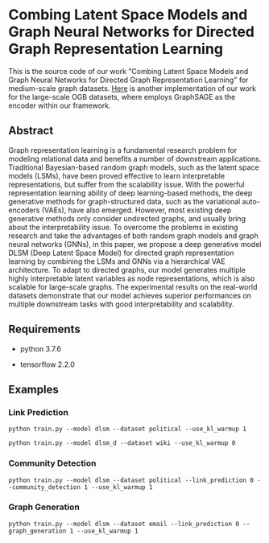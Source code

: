 # Combing Latent Space Models and Graph Neural Networks for Directed Graph Representation Learning

This is the source code of our work "Combing Latent Space Models and Graph Neural Networks for Directed Graph Representation Learning" for medium-scale graph datasets. [Here](https://github.com/upperr/DLSM-OGB) is another implementation of our work for the large-scale OGB datasets, where employs GraphSAGE as the encoder within our framework.

## Abstract

Graph representation learning is a fundamental research problem for modeling relational data and benefits a number of downstream applications. Traditional Bayesian-based random graph models, such as the latent space models (LSMs), have been proved effective to learn interpretable representations, but suffer from the scalability issue. With the powerful representation learning ability of deep learning-based methods, the deep generative methods for graph-structured data, such as the variational auto-encoders (VAEs), have also emerged. However, most existing deep generative methods only consider undirected graphs, and usually bring about the interpretability issue. To overcome the problems in existing research and take the advantages of both random graph models and graph neural networks (GNNs), in this paper, we propose a deep generative model DLSM (Deep Latent Space Model) for directed graph representation learning by combining the LSMs and GNNs via a hierarchical VAE architecture. To adapt to directed graphs, our model generates multiple highly interpretable latent variables as node representations, which is also scalable for large-scale graphs. The experimental results on the real-world datasets demonstrate that our model achieves superior performances on multiple downstream tasks with good interpretability and scalability.

## Requirements

- python 3.7.6

- tensorflow 2.2.0

## Examples

### Link Prediction

```
python train.py --model dlsm --dataset political --use_kl_warmup 1
```
```
python train.py --model dlsm_d --dataset wiki --use_kl_warmup 0
```

### Community Detection

```
python train.py --model dlsm --dataset political --link_prediction 0 --community_detection 1 --use_kl_warmup 1
```

### Graph Generation

```
python train.py --model dlsm --dataset email --link_prediction 0 --graph_generation 1 --use_kl_warmup 1
```
